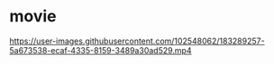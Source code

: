 # movie

https://user-images.githubusercontent.com/102548062/183289257-5a673538-ecaf-4335-8159-3489a30ad529.mp4

